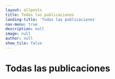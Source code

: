 ```yaml
---
layout: allposts
title: Todas las publicaciones
landing-title: 'Todas las publicaciones'
nav-menu: true
description: null
image: null
author: null
show_tile: false
---
```


<h1>Todas las publicaciones</h1>
